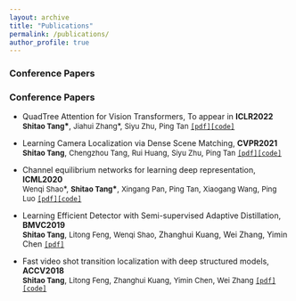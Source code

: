 ```yaml
---
layout: archive
title: "Publications"
permalink: /publications/
author_profile: true
---
```

<!-- 
{% if author.googlescholar %}
  You can also find my articles on <u><a href="{{author.googlescholar}}">my Google Scholar profile</a>.</u>
{% endif %}

{% include base_path %}

{% for post in site.publications reversed %}
  {% include archive-single.html %}
{% endfor %} -->

### Conference Papers

### Conference Papers
* QuadTree Attention for Vision Transformers, To appear in **ICLR2022**<br> **<font size="2">Shitao Tang</font>\***, <font size="2">Jiahui Zhang</font>\*, <font size="2">Siyu Zhu</font>, <font size="2">Ping Tan</font> [`[pdf]`](https://arxiv.org/pdf/2201.02767.pdf)[`[code]`](https://github.com/Tangshitao/QuadTreeAttention) 

* Learning Camera Localization via Dense Scene Matching, **CVPR2021**<br> **<font size="2">Shitao Tang</font>**, <font size="2">Chengzhou Tang</font>, <font size="2">Rui Huang</font>, <font size="2">Siyu Zhu</font>, <font size="2">Ping Tan</font> [`[pdf]`](https://arxiv.org/pdf/2103.16792.pdf)[`[code]`](https://github.com/Tangshitao/Dense-Scene-Matching) 

* Channel equilibrium networks for learning deep representation, **ICML2020**<br> <font size="2">Wenqi Shao</font>\*, **<font size="2">Shitao Tang</font>\***, <font size="2">Xingang Pan</font>, <font size="2">Ping Tan</font>, <font size="2">Xiaogang Wang</font>, <font size="2">Ping Luo</font> [`[pdf]`](http://proceedings.mlr.press/v119/shao20a/shao20a.pdf)[`[code]`](https://github.com/Tangshitao/CENet) 

* Learning Efficient Detector with Semi-supervised Adaptive Distillation, **BMVC2019**<br> **<font size="2">Shitao Tang</font>**, <font size="2">Litong Feng</font>, <font size="2">Wenqi Shao</font>, Zhanghui Kuang, Wei Zhang, Yimin Chen [`[pdf]`](https://arxiv.org/pdf/1901.00366.pdf?ref=https://githubhelp.com)
* Fast video shot transition localization with deep structured models, **ACCV2018**<br> **<font size="2">Shitao Tang</font>**, <font size="2">Litong Feng</font>, <font size="2">Zhanghui Kuang</font>, <font size="2">Yimin Chen</font>, <font size="2">Wei Zhang</font> [`[pdf]`](https://arxiv.org/pdf/1808.04234.pdf)[`[code]`](https://github.com/Tangshitao/ClipShots) 